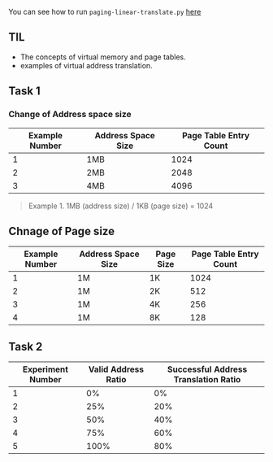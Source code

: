 You can see how to run `paging-linear-translate.py` [here](https://github.com/remzi-arpacidusseau/ostep-homework/tree/master/vm-paging)

## TIL

- The concepts of virtual memory and page tables.
- examples of virtual address translation.

## Task 1

### Change of Address space size
| Example Number | Address Space Size | Page Table Entry Count |
|----------------|--------------------|------------------------|
| 1              | 1MB                | 1024                   |
| 2              | 2MB                | 2048                   |
| 3              | 4MB                | 4096                   |
> Example 1. 1MB (address size) / 1KB (page size) = 1024 

## Chnage of Page size
| Example Number | Address Space Size | Page Size | Page Table Entry Count | 
|----------------|---------------------|-----------|-------------------------|
| 1              | 1M                  | 1K        | 1024     |
| 2              | 1M                  | 2K        | 512      | 
| 3              | 1M                  | 4K        | 256      |
| 4              | 1M                  | 8K        | 128      |

## Task 2

| Experiment Number | Valid Address Ratio | Successful Address Translation Ratio |
|-------------------|---------------------|-------------------------------------|
| 1                 | 0%                  | 0%                                  |
| 2                 | 25%                 | 20%                                 |
| 3                 | 50%                 | 40%                                 |
| 4                 | 75%                 | 60%                                 |
| 5                 | 100%                | 80%                                 |

